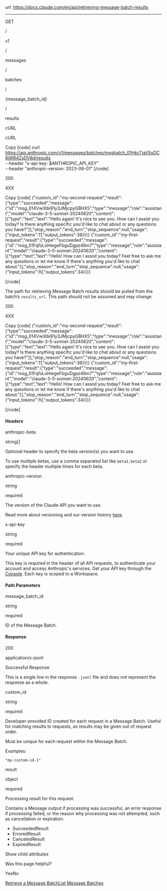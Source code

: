 url: https://docs.claude.com/en/api/retrieving-message-batch-results

---

GET

/

v1

/

messages

/

batches

/

\{message\_batch\_id\}

/

results

cURL

cURL

Copy
[code]
    curl https://api.anthropic.com/v1/messages/batches/msgbatch_01HkcTjaV5uDC8jWR4ZsDV8d/results \
         --header "x-api-key: $ANTHROPIC_API_KEY" \
         --header "anthropic-version: 2023-06-01"
[/code]

200

4XX

Copy
[code]
    {"custom_id":"my-second-request","result":{"type":"succeeded","message":{"id":"msg_014VwiXbi91y3JMjcpyGBHX5","type":"message","role":"assistant","model":"claude-3-5-sonnet-20240620","content":[{"type":"text","text":"Hello again! It's nice to see you. How can I assist you today? Is there anything specific you'd like to chat about or any questions you have?"}],"stop_reason":"end_turn","stop_sequence":null,"usage":{"input_tokens":11,"output_tokens":36}}}}
    {"custom_id":"my-first-request","result":{"type":"succeeded","message":{"id":"msg_01FqfsLoHwgeFbguDgpz48m7","type":"message","role":"assistant","model":"claude-3-5-sonnet-20240620","content":[{"type":"text","text":"Hello! How can I assist you today? Feel free to ask me any questions or let me know if there's anything you'd like to chat about."}],"stop_reason":"end_turn","stop_sequence":null,"usage":{"input_tokens":10,"output_tokens":34}}}}

[/code]

The path for retrieving Message Batch results should be pulled from the batch’s `results_url`. This path should not be assumed and may change.

200

4XX

Copy
[code]
    {"custom_id":"my-second-request","result":{"type":"succeeded","message":{"id":"msg_014VwiXbi91y3JMjcpyGBHX5","type":"message","role":"assistant","model":"claude-3-5-sonnet-20240620","content":[{"type":"text","text":"Hello again! It's nice to see you. How can I assist you today? Is there anything specific you'd like to chat about or any questions you have?"}],"stop_reason":"end_turn","stop_sequence":null,"usage":{"input_tokens":11,"output_tokens":36}}}}
    {"custom_id":"my-first-request","result":{"type":"succeeded","message":{"id":"msg_01FqfsLoHwgeFbguDgpz48m7","type":"message","role":"assistant","model":"claude-3-5-sonnet-20240620","content":[{"type":"text","text":"Hello! How can I assist you today? Feel free to ask me any questions or let me know if there's anything you'd like to chat about."}],"stop_reason":"end_turn","stop_sequence":null,"usage":{"input_tokens":10,"output_tokens":34}}}}

[/code]

#### Headers

anthropic-beta

string\[\]

Optional header to specify the beta version\(s\) you want to use.

To use multiple betas, use a comma separated list like `beta1,beta2` or specify the header multiple times for each beta.

anthropic-version

string

required

The version of the Claude API you want to use.

Read more about versioning and our version history [here](/api/versioning).

x-api-key

string

required

Your unique API key for authentication.

This key is required in the header of all API requests, to authenticate your account and access Anthropic's services. Get your API key through the [Console](https://console.anthropic.com/settings/keys). Each key is scoped to a Workspace.

#### Path Parameters

message\_batch\_id

string

required

ID of the Message Batch.

#### Response

200

application/x-jsonl

Successful Response

This is a single line in the response `.jsonl` file and does not represent the response as a whole.

custom\_id

string

required

Developer-provided ID created for each request in a Message Batch. Useful for matching results to requests, as results may be given out of request order.

Must be unique for each request within the Message Batch.

Examples:

`"my-custom-id-1"`

result

object

required

Processing result for this request.

Contains a Message output if processing was successful, an error response if processing failed, or the reason why processing was not attempted, such as cancellation or expiration.

  * SucceededResult
  * ErroredResult
  * CanceledResult
  * ExpiredResult

Show child attributes

Was this page helpful?

YesNo

[Retrieve a Message Batch](/en/api/retrieving-message-batches)[List Message Batches](/en/api/listing-message-batches)
